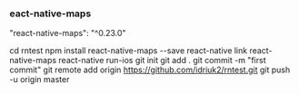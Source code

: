 ### eact-native-maps
"react-native-maps": "^0.23.0"

cd rntest
npm install react-native-maps --save
react-native link react-native-maps
react-native run-ios
git init
git add .
git commit -m "first commit"
git remote add origin https://github.com/idriuk2/rntest.git
git push -u origin master

